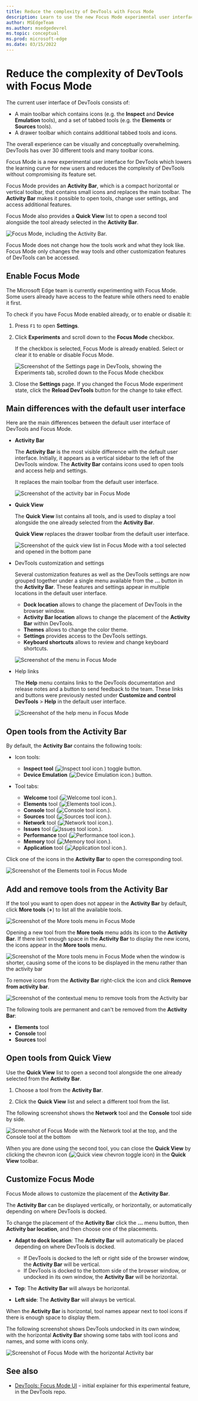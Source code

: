 ```yaml
---
title: Reduce the complexity of DevTools with Focus Mode
description: Learn to use the new Focus Mode experimental user interface to reduce the complexity of DevTools, make it more compact, and easier to open and close tools.
author: MSEdgeTeam
ms.author: msedgedevrel
ms.topic: conceptual
ms.prod: microsoft-edge
ms.date: 03/15/2022
---
```

# Reduce the complexity of DevTools with Focus Mode

The current user interface of DevTools consists of:

* A main toolbar which contains icons (e.g. the **Inspect** and **Device Emulation** tools), and a set of tabbed tools (e.g. the **Elements** or **Sources** tools).
* A drawer toolbar which contains additional tabbed tools and icons.

The overall experience can be visually and conceptually overwhelming. DevTools has over 30 different tools and many toolbar icons.

Focus Mode is a new experimental user interface for DevTools which lowers the learning curve for new users and reduces the complexity of DevTools without compromising its feature set.

Focus Mode provides an **Activity Bar**, which is a compact horizontal or vertical toolbar, that contains small icons and replaces the main toolbar. The **Activity Bar** makes it possible to open tools, change user settings, and access additional features.

Focus Mode also provides a **Quick View** list to open a second tool alongside the tool already selected in the **Activity Bar**.

![Focus Mode, including the Activity Bar.](media/focus-mode.png)

Focus Mode does not change how the tools work and what they look like. Focus Mode only changes the way tools and other customization features of DevTools can be accessed.


<!-- ====================================================================== -->
## Enable Focus Mode

The Microsoft Edge team is currently experimenting with Focus Mode. Some users already have access to the feature while others need to enable it first.

To check if you have Focus Mode enabled already, or to enable or disable it:

1. Press `F1` to open **Settings**.

1. Click **Experiments** and scroll down to the **Focus Mode** checkbox.

   If the checkbox is selected, Focus Mode is already enabled. Select or clear it to enable or disable Focus Mode.

    ![Screenshot of the Settings page in DevTools, showing the Experiments tab, scrolled down to the Focus Mode checkbox](media/focus-mode-pref.png)

1. Close the **Settings** page. If you changed the Focus Mode experiment state, click the **Reload DevTools** button for the change to take effect.


<!-- ====================================================================== -->
## Main differences with the default user interface

Here are the main differences between the default user interface of DevTools and Focus Mode.

* **Activity Bar**

  The **Activity Bar** is the most visible difference with the default user interface. Initially, it appears as a vertical sidebar to the left of the DevTools window. The **Activity Bar** contains icons used to open tools and access help and settings.

  It replaces the main toolbar from the default user interface.

  ![Screenshot of the activity bar in Focus Mode](media/focus-mode-activity-bar.png)

* **Quick View**

  The **Quick View** list contains all tools, and is used to display a tool alongside the one already selected from the **Activity Bar**.

  **Quick View** replaces the drawer toolbar from the default user interface.

  ![Screenshot of the quick view list in Focus Mode with a tool selected and opened in the bottom pane](media/focus-mode-quick-view.png)

* DevTools customization and settings

  Several customization features as well as the DevTools settings are now grouped together under a single menu available from the **...** button in the **Activity Bar**. These features and settings appear in multiple locations in the default user interface.

  * **Dock location** allows to change the placement of DevTools in the browser window.
  * **Activity Bar location** allows to change the placement of the **Activity Bar** within DevTools.
  * **Themes** allows to change the color theme.
  * **Settings** provides access to the DevTools settings.
  * **Keyboard shortcuts** allows to review and change keyboard shortcuts.

  ![Screenshot of the menu in Focus Mode](media/focus-mode-menu.png)

* Help links

  The **Help** menu contains links to the DevTools documentation and release notes and a button to send feedback to the team. These links and buttons were previously nested under **Customize and control DevTools** > **Help** in the default user interface.

  ![Screenshot of the help menu in Focus Mode](media/focus-mode-help.png)


<!-- ====================================================================== -->
## Open tools from the Activity Bar

By default, the **Activity Bar** contains the following tools:

* Icon tools:
   *  **Inspect tool** (![Inspect tool icon.](../media/inspect-tool-icon-light-theme.png)) toggle button.
   *  **Device Emulation** (![Device Emulation icon.](../media/device-emulation-icon-light-theme.png)) button.

* Tool tabs:
   *  **Welcome** tool (![Welcome tool icon.](media/focus-mode-welcome.png)).
   *  **Elements** tool (![Elements tool icon.](media/focus-mode-elements.png)).
   *  **Console** tool (![Console tool icon.](media/focus-mode-console.png)).
   *  **Sources** tool (![Sources tool icon.](media/focus-mode-sources.png)).
   *  **Network** tool (![Network tool icon.](media/focus-mode-network.png)).
   *  **Issues** tool (![Issues tool icon.](media/focus-mode-issues.png)).
   *  **Performance** tool (![Performance tool icon.](media/focus-mode-performance.png)).
   *  **Memory** tool (![Memory tool icon.](media/focus-mode-memory.png)).
   *  **Application** tool (![Application tool icon.](media/focus-mode-application.png)).

Click one of the icons in the **Activity Bar** to open the corresponding tool.

![Screenshot of the Elements tool in Focus Mode](media/focus-mode-elements-tool.png)


<!-- ====================================================================== -->
## Add and remove tools from the Activity Bar

If the tool you want to open does not appear in the **Activity Bar** by default, click **More tools** (**+**) to list all the available tools.

![Screenshot of the More tools menu in Focus Mode](media/focus-mode-more-tools.png)

Opening a new tool from the **More tools** menu adds its icon to the **Activity Bar**. If there isn't enough space in the **Activity Bar** to display the new icons, the icons appear in the **More tools** menu.

![Screenshot of the More tools menu in Focus Mode when the window is shorter, causing some of the icons to be displayed in the menu rather than the activity bar](media/focus-mode-overflow-tools.png)

To remove icons from the **Activity Bar** right-click the icon and click **Remove from activity bar**.

![Screenshot of the contextual menu to remove tools from the Activity bar](media/focus-mode-remove-tool.png)

The following tools are permanent and can't be removed from the **Activity Bar**:

* **Elements** tool
* **Console** tool
* **Sources** tool


<!-- ====================================================================== -->
## Open tools from Quick View

Use the **Quick View** list to open a second tool alongside the one already selected from the **Activity Bar**.

1. Choose a tool from the **Activity Bar**.

1. Click the **Quick View** list and select a different tool from the list.

The following screenshot shows the **Network** tool and the **Console** tool side by side.

![Screenshot of Focus Mode with the Network tool at the top, and the Console tool at the bottom](media/focus-mode-quick-view-tool.png)

When you are done using the second tool, you can close the **Quick View** by clicking the chevron icon (![Quick view chevron toggle icon](media/focus-mode-chevron.png)) in the **Quick View** toolbar.


<!-- ====================================================================== -->
## Customize Focus Mode

Focus Mode allows to customize the placement of the **Activity Bar**.

The **Activity Bar** can be displayed vertically, or horizontally, or automatically depending on where DevTools is docked.

To change the placement of the **Activity Bar** click the **...** menu button, then **Activity bar location**, and then choose one of the placements.

* **Adapt to dock location**: The **Activity Bar** will automatically be placed depending on where DevTools is docked.

  * If DevTools is docked to the left or right side of the browser window, the **Activity Bar** will be vertical.
  * If DevTools is docked to the bottom side of the browser window, or undocked in its own window, the **Activity Bar** will be horizontal.

* **Top**: The **Activity Bar** will always be horizontal.

* **Left side**: The **Activity Bar** will always be vertical.

When the **Activity Bar** is horizontal, tool names appear next to tool icons if there is enough space to display them.

The following screenshot shows DevTools undocked in its own window, with the horizontal **Activity Bar** showing some tabs with tool icons and names, and some with icons only.

![Screenshot of Focus Mode with the horizontal Activity bar](media/focus-mode-horizontal.png)


<!-- ====================================================================== -->
## See also

* [DevTools: Focus Mode UI](https://github.com/MicrosoftEdge/DevTools/blob/main/explainers/FocusMode/explainer.md) - initial explainer for this experimental feature, in the DevTools repo.
